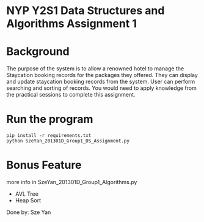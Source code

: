 # NYP Y2S1 Data Structures and Algorithms Assignment 1

# Background 
The  purpose  of  the  system  is  to  allow  a  renowned  hotel  to  manage  the  Staycation  booking records for the packages they offered. They can display and update staycation booking records from the system. User can perform searching and sorting of records. You would need to apply knowledge from the practical sessions to complete this assignment. 


# Run the program
    pip install -r requirements.txt
    python SzeYan_201301D_Group1_DS_Assignment.py


# Bonus Feature 
more info in SzeYan_201301D_Group1_Algorithms.py
- AVL Tree 
- Heap Sort


Done by: Sze Yan